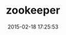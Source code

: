 ---
layout: post
title:  "zookeeper"
repo:   "slyphon/zookeeper"
date:   2015-02-18 17:25:53
gemurl: https://github.com/slyphon/zookeeper
---